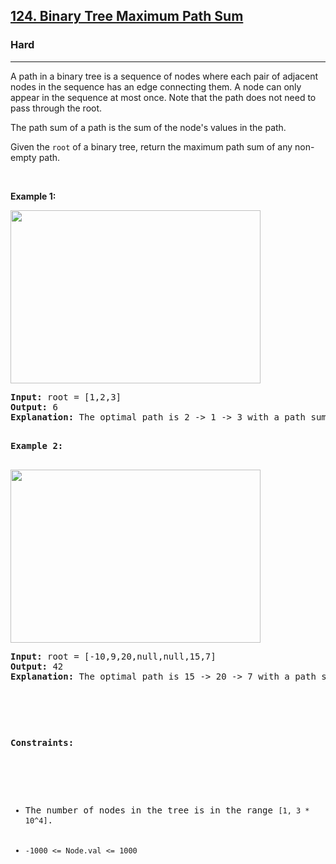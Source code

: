 <h2><a href="https://leetcode.com/problems/binary-tree-maximum-path-sum/description/">124. Binary Tree Maximum Path Sum</a></h2><h3>Hard</h3><hr><div><p>A path in a binary tree is a sequence of nodes where each pair of adjacent nodes in the sequence has an edge connecting them. A node can only appear in the sequence at most once. Note that the path does not need to pass through the root.

The path sum of a path is the sum of the node's values in the path.

Given the <code>root</code> of a binary tree, return the maximum path sum of any non-empty path.
<p>&nbsp;</p>
<p><strong>Example 1:</strong></p>
<img alt="" src="https://assets.leetcode.com/uploads/2020/10/13/exx1.jpg" style="width: 400px; height: 277px;">
<pre><strong>Input:</strong> root = [1,2,3]
<strong>Output:</strong> 6
<strong>Explanation:</strong> The optimal path is 2 -> 1 -> 3 with a path sum of 2 + 1 + 3 = 6.

<p><strong>Example 2:</strong></p>
<img alt="" src="https://assets.leetcode.com/uploads/2020/10/13/exx2.jpg" style="width: 400px; height: 277px;">
<pre><strong>Input:</strong> root = [-10,9,20,null,null,15,7]
<strong>Output:</strong> 42
<strong>Explanation:</strong> The optimal path is 15 -> 20 -> 7 with a path sum of 15 + 20 + 7 = 42.
<p>&nbsp;</p>

<p><strong>Constraints:</strong></p>

<ul>
	<li>The number of nodes in the tree is in the range <code>[1, 3 * 10^4]</code>.</li>
	<li><code>-1000 <= Node.val <= 1000</code></li>
</ul>
</div>